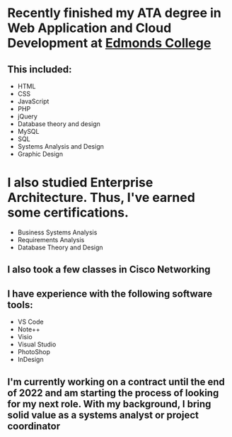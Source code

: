 # Recently finished my ATA degree in Web Application and Cloud Development at [Edmonds College](https://www.Edmonds.edu) #

## This included: ##

* HTML
* CSS
* JavaScript
* PHP
* jQuery
* Database theory and design
* MySQL
* SQL
* Systems Analysis and Design
* Graphic Design

# I also studied Enterprise Architecture. Thus, I've earned some certifications. #
* Business Systems Analysis
* Requirements Analysis
* Database Theory and Design

## I also took a few classes in Cisco Networking ##


## I have experience with the following software tools: ##
* VS Code
* Note++
* Visio
* Visual Studio
* PhotoShop
* InDesign


## I'm currently working on a contract until the end of 2022 and am starting the process of looking for my next role. With my background, I bring solid value as a systems analyst or project coordinator ##
